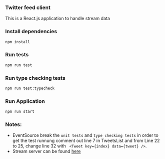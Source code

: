 ### Twitter feed client

This is a React.js application to handle stream data

### Install dependencies
```sh
npm install
```

### Run tests
```sh
npm run test
```
### Run type checking tests
```sh
npm run test:typecheck
```

### Run Application
```sh
npm run start
```

### Notes:
- EventSource break the `unit tests` and `type checking tests` in order to get the test runnung comment out line 7 in TweetsList and from Line 22 to 25, change line 32 with ` <Tweet key={index} data={tweet} />`.
- Stream server can be found [here](https://github.com/mhd999/twitter-feed-server)